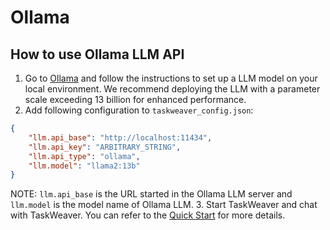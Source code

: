 # Ollama

## How to use Ollama LLM API

1. Go to [Ollama](https://github.com/jmorganca/ollama) and follow the instructions to set up a LLM model on your local environment.
We recommend deploying the LLM with a parameter scale exceeding 13 billion for enhanced performance.
2. Add following configuration to `taskweaver_config.json`:
```json
{
    "llm.api_base": "http://localhost:11434",
    "llm.api_key": "ARBITRARY_STRING",
    "llm.api_type": "ollama",
    "llm.model": "llama2:13b"
}
```
NOTE: `llm.api_base` is the URL started in the Ollama LLM server and `llm.model` is the model name of Ollama LLM. 
3. Start TaskWeaver and chat with TaskWeaver. 
You can refer to the [Quick Start](../quickstart.md) for more details.
